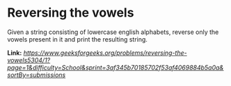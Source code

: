 # Reversing the vowels
Given a string consisting of lowercase english alphabets, reverse only the vowels present in it and print the resulting string.  
  
**Link:** _https://www.geeksforgeeks.org/problems/reversing-the-vowels5304/1?page=1&difficulty=School&sprint=3af345b70185702f53af4069884b5a0a&sortBy=submissions_

